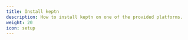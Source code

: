 ```yaml
---
title: Install keptn
description: How to install keptn on one of the provided platforms.
weight: 20
icon: setup
---
```


